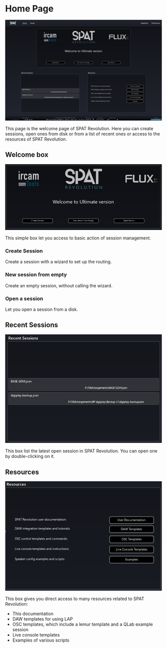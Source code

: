 # Home Page

![](include/HomePage.png)

This page is the welcome page of SPAT Revolution. Here you can create sessions, open ones from disk or from a list of recent ones or access to the resources of SPAT Revolution.

## Welcome box

![](include/HomePage_Welcome.png)

This simple box let you access to basic action of session management.

### Create Session

Create a session with a wizard to set up the routing.

### New session from empty

Create an empty session, without calling the wizard.

### Open a session

Let you open a session from a disk.

## Recent Sessions

![](include/HomePage_Recent.png)

This box list the latest open session in SPAT Revolution. You can open one by double-clicking on it.

## Resources

![](include/HomePage_Resources.png)

This box gives you direct access to many resources related to SPAT Revolution:
- This documentation
- DAW templates for using LAP
- OSC templates, which include a lemur template and a QLab example session
- Live console templates
- Examples of various scripts 
